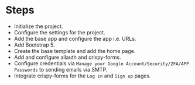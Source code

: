 # Steps

* Initialize the project.
* Configure the settings for the project.
* Add the base app and configure the app i.e. URLs.
* Add Bootstrap 5.
* Create the base template and add the home page.
* Add and configure allauth and crispy-forms.
* Configure credentials via `Manage your Google Account/Security/2FA/APP Passwords` to sending emails via SMTP.
* Integrate crispy-forms for the `Log in` and `Sign up` pages.
